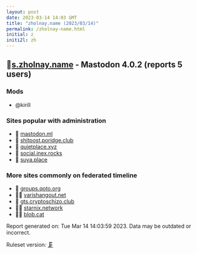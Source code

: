 ```yaml
---
layout: post
date: 2023-03-14 14:03 GMT
title: "zholnay.name (2023/03/14)"
permalink: /zholnay-name.html
initial: z
initi2l: zh
---
```


## 🦝[s.zholnay.name](https://s.zholnay.name) - Mastodon 4.0.2 (reports 5 users)

### Mods
 * @kirill

### Sites popular with administration

* 🦝 [mastodon.ml](/mastodon-ml.html)
* 🐘 [shitpost.poridge.club](/shitpost-poridge-club.html)
* 🦝 [quietplace.xyz](/quietplace-xyz.html)
* 🐘 [social.inex.rocks](/social-inex-rocks.html)
* 🦝 [suya.place](/suya-place.html)

### More sites commonly on federated timeline

* 🐘 [groups.qoto.org](/groups-qoto-org.html)
* 🦝🧸 [varishangout.net](/varishangout-net.html)
* 🐘 [gts.cryptoschizo.club](/gts-cryptoschizo-club.html)
* 🦝🧸 [starnix.network](/starnix-network.html)
* 🦝🧸 [blob.cat](/blob-cat.html)

Report generated on: Tue Mar 14 14:03:59 2023. Data may be outdated or incorrect.

Ruleset version: [🗜](/version-clamp)
